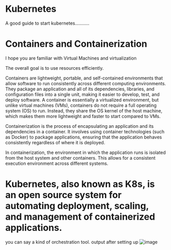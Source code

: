 # Kubernetes
A good guide to start kubernetes...........

# Containers and Containerization
I hope you are familiar with Virtual Machines and virtualization

The overall goal is to use resources efficiently.

Containers are lightweight, portable, and self-contained environments that allow software to run consistently across different computing environments. They package an application and all of its dependencies, libraries, and configuration files into a single unit, making it easier to develop, test, and deploy software.
A container is essentially a virtualized environment, but unlike virtual machines (VMs), containers do not require a full operating system (OS) to run. Instead, they share the OS kernel of the host machine, which makes them more lightweight and faster to start compared to VMs.

Containerization is the process of encapsulating an application and its dependencies in a container. It involves using container technologies (such as Docker) to package applications, ensuring that the application behaves consistently regardless of where it is deployed.

In containerization, the environment in which the application runs is isolated from the host system and other containers. This allows for a consistent execution environment across different systems.


# Kubernetes, also known as K8s, is an open source system for automating deployment, scaling, and management of containerized applications.

you can say a kind of orchestration tool.
output after setting up
![image](https://github.com/user-attachments/assets/71c9b764-5687-4817-a2c8-d360adb4fb37)

